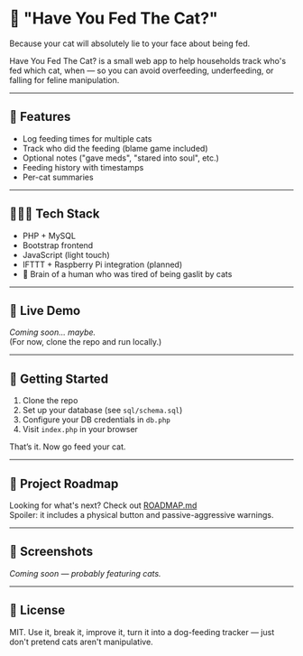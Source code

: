 # 🐾 "Have You Fed The Cat?" 

Because your cat will absolutely lie to your face about being fed.

Have You Fed The Cat? is a small web app to help households track who's fed which cat, when — so you can avoid overfeeding, underfeeding, or falling for feline manipulation.

---

## 👀 Features

- Log feeding times for multiple cats
- Track who did the feeding (blame game included)
- Optional notes ("gave meds", "stared into soul", etc.)
- Feeding history with timestamps
- Per-cat summaries

---

## 👨🏻‍💻 Tech Stack

- PHP + MySQL
- Bootstrap frontend
- JavaScript (light touch)
- IFTTT + Raspberry Pi integration (planned)
- 🧠 Brain of a human who was tired of being gaslit by cats

---

## 🚀 Live Demo

_Coming soon... maybe._  
(For now, clone the repo and run locally.)

---

## 🔧 Getting Started

1. Clone the repo  
2. Set up your database (see `sql/schema.sql`)  
3. Configure your DB credentials in `db.php`  
4. Visit `index.php` in your browser

That’s it. Now go feed your cat.

---

## 🧭 Project Roadmap

Looking for what's next? Check out [ROADMAP.md](./ROADMAP.md)  
Spoiler: it includes a physical button and passive-aggressive warnings.

---

## 📸 Screenshots

_Coming soon — probably featuring cats._

---

## 📖 License

MIT. Use it, break it, improve it, turn it into a dog-feeding tracker — just don't pretend cats aren't manipulative.

